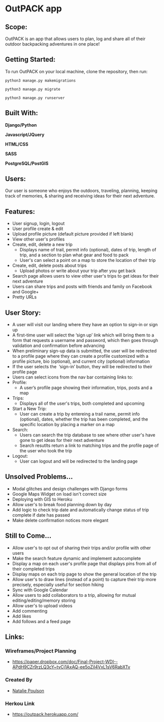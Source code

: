 # OutPACK app


## Scope:
OutPACK is an app that allows users to plan, log and share all of their outdoor backpacking adventures in one place!

## Getting Started:
To run OutPACK on your local machine, clone the repository, then run:

`python3 manage.py makemigrations`

`python3 manage.py migrate`

`python3 manage.py runserver`


## Built With:
**Django/Python** 

**Javascript/JQuery** 

**HTML/CSS** 

**SASS** 

**PostgreSQL/PostGIS** 


## Users:
Our user is someone who enjoys the outdoors, traveling, planning, keeping track of memories, & sharing and receiving ideas for their next adventure. 


## Features:
* User signup, login, logout
* User profile create & edit
* Upload profile picture (default picture provided if left blank)
* View other user's profiles
* Create, edit, delete a new trip
  * Displays name of trail, permit info (optional), dates of trip, length of trip, and a section to plan what gear and food  to pack 
  * User's can select a point on a map to store the location of their trip
* Create, edit, delete posts about trips
  * Upload photos or write about your trip after you get back
* Search page allows users to view other user's trips to get ideas for their next adventure
* Users can share trips and posts with friends and family on Facebook and Google+ 
* Pretty URLs


## User Story: 
* A user will visit our landing where they have an option to sign-in or sign up
 * A first-time user will select the ‘sign up’ link which will bring them to a form that requests a username and password, which then goes through validation and confirmation before advancing 
  * When preliminary sign-up data is submitted, the user will be redirected to a profile page where they can create a profile customized with a profile picture, bio (optional), and current city (optional) information 
* If the user selects the  ‘sign-in’ button, they will be redirected to their profile page
 * Users can select icons from the nav bar containing links to:  
  * Profile: 
    * A user’s profile page showing their information, trips, posts and a map
  * Trips:
    * Displays all of the user's trips, both completed and upcoming
  * Start a New Trip:
    * User can create a trip by entereing a trail name, permit info (optional), dates, whether the trip has been completed, and the specific location by placing a marker on a map 
  * Search:
    * Users can search the trip database to see where other user's have gone to get ideas for their next adventure
    * Search resutlts return a link to matching trips and the profile page of the user who took the trip
  * Logout:
    * User can logout and will be redirected to the landing page
  
  
## Unsolved Problems...
* Modal glitches and design challenges with Django forms
* Google Maps Widget on load isn't correct size
* Deploying with GIS to Heroku
* Allow user's to break food planning down by day
* Add logic to check trip date and automatically change status of trip complete if date has passed
* Make delete confirmation notices more elegant
  

## Still to Come...
* Allow user's to opt out of sharing their trips and/or profile with other users
* Make the search feature dynamic and implement autocomplete
* Display a map on each user's profile page that displays pins from all of their completed trips
* Display maps on each trip page to show the general location of the trip
* Allow user's to draw lines (instead of a point) to capture their trip more precisely, especially useful for section hiking
* Sync with Google Calendar 
* Allow users to add collaborators to a trip, allowing for mutual editing/editing/memory storing
* Allow user's to upload videos
* Add commenting
* Add likes
* Add follows and a feed page


## Links:

### Wireframes/Project Planning
* https://paper.dropbox.com/doc/Final-Project-WDI--APdH9CZr9rzLQ3cY~tvCj1AxAQ-ee5oZiI4VxL1sV6RabXTv

### Created By
* [Natalie Poulson](https://github.com/natalie-poulson)

### Herkou Link
* https://outpack.herokuapp.com/


